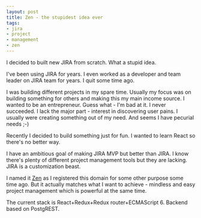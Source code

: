 ```yaml
---
layout: post
title: Zen - the stupidest idea ever
tags:
- jira
- project
- management
- zen
---
```

I decided to built new JIRA from scratch. What a stupid idea.

I've been using JIRA for years. I even worked as a developer and team leader on JIRA team for years. I quit some time ago.

I was building different projects in my spare time. Usually my focus was on building something for others and making this my main income source. I wanted to be an entrepreneur. Guess what - I'm bad at it. I never succeeded. I lack the major part - interest in discovering user pains. I usually were creating something out of my need. And seems I have pecurial needs ;-)

Recently I decided to build something just for fun. I wanted to learn React so there's no better way.

I have an ambitious goal of making JIRA MVP but better than JIRA. I know there's plenty of different project management tools but they are lacking. JIRA is a customization beast.

I named it [Zen](http://usezen.it) as I registered this domain for some other purpose some time ago. But it actually matches what I want to achieve - mindless and easy project management which is powerful at the same time.

The current stack is React+Redux+Redux router+ECMAScript 6. Backend based on PostgREST.
